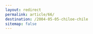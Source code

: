 ```yaml
---
layout: redirect
permalink: article/66/
destination: /2004-05-05-chiloe-chile
sitemap: false
---
```


